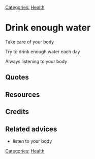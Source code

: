 [Categories:](../Categories/index.md) [Health](../Categories/Health.md)
# Drink enough water

Take care of your body

Try to drink enough water each day

Always listening to your body 

## Quotes

## Resources

## Credits

## Related advices

- listen to your body

[Categories:](../Categories/index.md) [Health](../Categories/Health.md)
